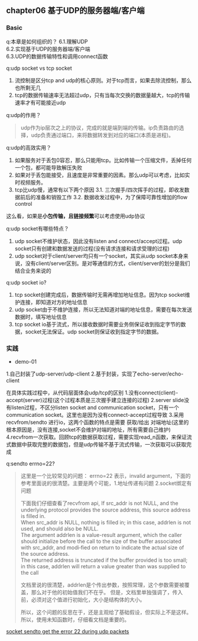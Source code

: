 ## chapter06 基于UDP的服务器端/客户端

### Basic

q:本章是如何组织的？
6.1.理解UDP<br>
6.2.实现基于UDP的服务器端/客户端<br>
6.3.UDP的数据传输特性和调用connect函数<br>

q:udp socket vs tcp socket
1. 流控制是区分tcp and udp的核心原则。对于tcp而言，如果去除流控制，那么也所剩无几
2. tcp的数据传输速率无法超过udp，只有当每次交换的数据量越大，tcp的传输速率才有可能接近udp

q:udp的作用？
>udp作为ip层次之上的协议，完成的就是端到端的传输。ip负责路由的选择，udp负责通过端口，来将数据转发到对应的端口(本质是进程)。

q:udp的高效实用？
1. 如果服务对于丢包0容忍，那么只能用tcp。比如传输一个压缩文件，丢掉任何一个包，都可能导致解压失败
2. 如果对于丢包能接受，且速度是非常重要的因素。那么udp可以考虑，比如实时视频服务。
3. tcp比udp慢，通常有以下两个原因
3.1. 三次握手/四次挥手的过程，即收发数据前后的准备和销毁工作
3.2. 数据收发过程中，为了保障可靠性增加的flow control

这么看，如果是**小包传输，且链接频繁**可以考虑使用udp协议

q:udp socket有哪些特点？
1. udp socket不维护状态，因此没有listen and connect/accept过程。udp socket只有创建和数据发送的过程(没有请求连接和请求受理的过程)
2. udp socket对于client/server均只有一个socket，其实从udp socket本身来说，没有client/server区别。是对等通信的方式，client/server的划分是我们结合业务来说的

q:udp socket io?
1. tcp socket创建完成后，数据传输时无需再增加地址信息。因为tcp socket维护连接，即知道对方的地址信息
2. udp socket由于不维护连接，所以无法知道对端的地址信息，需要在每次发送数据时，填写地址信息
3. tcp socket io基于流式，所以接收数据时需要业务侧保证收到指定字节的数据，socket无法保证。udp socket则保证收到指定字节的数据。


### 实践

- demo-01

1.自己封装了udp-server/udp-client
2.基于封装，实现了echo-server/echo-client

在具体实践过程中，从代码层面体会udp/tcp的区别
1.没有connect(client)-accept(server)过程(这个过程本质是三次握手建立连接的过程)
2.server slide没有listen过程，不区分listen socket and communication socket，只有一个communication socket。这里也是因为没有connect-accept过程导致
3.采用recvfrom/sendto 进行io，这两个函数的特点是需要 获取/给出 对端地址(这里的根本原因是，没有连接,socket不会维护对端的地址，所有需要自己维护)
4.recvfrom一次获取。回顾tcp的数据获取过程，需要实现read_n函数，来保证流式数据中获取完整的数据包，但是udp传输不基于流式传输，一次获取可以获取完成

q:sendto errno=22?
>这里是一个比较常见的问题：
errno=22 表示，invalid argument，下面的参考里面说的很清楚。主要是两个可能，1.地址传递有问题 2.socket绑定有问题
>
>下面我们仔细查看了recvfrom api, 
If  src_addr  is  not NULL, and the underlying protocol provides the source address, this source address is filled in.  
When src_addr is NULL, nothing is filled in; in this case, addrlen is not used, and should also be NULL.  
The argument addrlen is a value-result argument, which the caller should initialize before the call to the size of the buffer associated with src_addr, 
and modi‐fied  on return to indicate the actual size of the source address.  
The returned address is truncated if the buffer provided is too small; 
in this case, addrlen will return a value greater than was supplied to the call
>
>文档里说的很清楚，addrlen是个传出参数，按照常理，这个参数需要被覆盖，那么对于他的初始值我们不在乎。
但是，文档里单独强调了，传入前，必须对这个值进行初始化，大小是结构体的大小。
>
>所以，这个问题的反思在于，还是主观给了基础假设，但实际上不是这样。所以，使用未知函数时，仔细看文档是重要的。

[socket sendto get the error 22 during udp packets](https://stackoverflow.com/questions/20502100/socket-sendto-get-the-error-22-during-udp-packets)
